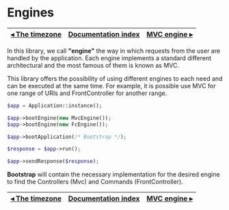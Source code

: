 # Engines

[◂ The timezone](03-timezone.md) | [Documentation index](index.md) | [MVC engine ▸](05-mvc-engine.md)
-- | -- | --

In this library, we call **"engine"** the way in which requests from the
user are handled by the application. Each engine implements a standard
different architectural and the most famous of them is known as MVC.

This library offers the possibility of using different engines to
each need and can be executed at the same time. For example, it is possible
use MVC for one range of URIs and FrontController for another range.

```php
$app = Application::instance();

$app->bootEngine(new MvcEngine());
$app->bootEngine(new FcEngine());

$app->bootApplication(/* Bootstrap */);

$response = $app->run();

$app->sendResponse($response);
```

**Bootstrap** will contain the necessary implementation for the desired engine
to find the Controllers (Mvc) and Commands (FrontController).

[◂ The timezone](03-timezone.md) | [Documentation index](index.md) | [MVC engine ▸](05-mvc-engine.md)
-- | -- | --
